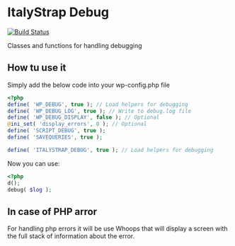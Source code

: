 # ItalyStrap Debug

[![Build Status](https://travis-ci.org/ItalyStrap/debug.svg?branch=master)](https://travis-ci.org/ItalyStrap/debug)

Classes and functions for handling debugging

## How tu use it

Simply add the below code into your wp-config.php file

```php
<?php
define( 'WP_DEBUG', true ); // Load helpers for debugging
define( 'WP_DEBUG_LOG', true ); // Write to debug.log file
define( 'WP_DEBUG_DISPLAY', false ); // Optional
@ini_set( 'display_errors', 0 ); // Optional
define( 'SCRIPT_DEBUG', true );
define( 'SAVEQUERIES', true );

define( 'ITALYSTRAP_DEBUG', true ); // Load helpers for debugging
```

Now you can use:

```php
<?php
d();
debug( $log );
```

## In case of PHP arror

For handling php errors it will be use Whoops that will display
a screen with the full stack of information about the error.